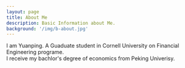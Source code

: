 ```yaml
---
layout: page
title: About Me
description: Basic Information about Me.
background: '/img/b-about.jpg'
---
```

I am Yuanping. A Guaduate student in Cornell University on Financial Engineering programe.   
I receive my bachlor's degree of economics from Peking Univerisy.